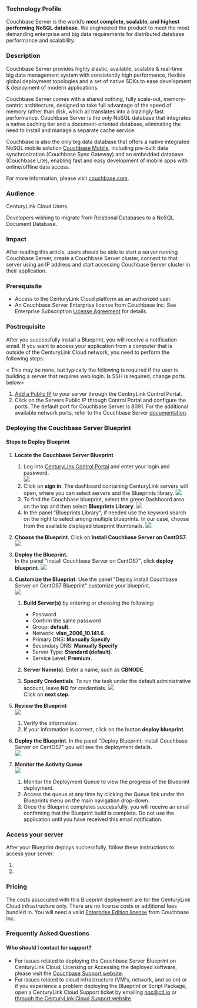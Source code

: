 

### Technology Profile

Couchbase Server is the world’s **most complete, scalable, and highest performing NoSQL database**. We engineered the product to meet the most demanding enterprise and big data requirements for distributed database performance and scalability.

### Description

Couchbase Server provides highly elastic, available, scalable & real-time big data management system with consistently high performance, flexible global deployment topologies and a set of native SDKs to ease development & deployment of modern applications.   

Couchbase Server comes with a shared nothing, fully scale-out, memory-centric architecture, designed to take full advantage of the speed of memory rather than disk, which all translates into a blazingly fast performance. Couchbase Server is the only NoSQL database that integrates a native caching tier and a document-oriented database, eliminating the need to install and manage a separate cache service.   

Couchbase is also the only big data database that offers a native integrated NoSQL mobile solution [Couchbase Mobile](http://www.couchbase.com/nosql-databases/couchbase-mobile?gclid=COfC4_rG7skCFUaCfgodaEIEnA), including pre-built data synchronization (Couchbase Sync Gateway) and an embedded database (Couchbase Lite), enabling fast and easy development of mobile apps with online/offline data access.

For more information, please visit [couchbase.com](http://www.couchbase.com).

### Audience
CenturyLink Cloud Users.   

Developers wishing to migrate from Relational Databases to a NoSQL Document Database.   

### Impact
After reading this article, users should  be able to start a server running Couchbase Server, create a Couchbase Server cluster, connect to that server using an IP address and start accessing Couchbase Server cluster in their application. 

### Prerequisite
- Access to the CenturyLink Cloud platform as an authorized user.
- An Couchbase Server Enterprise license from Couchbase Inc. See Enterprise Subscription [License Agreement](http://www.couchbase.com/agreement/subscription) for details.

### Postrequisite
After you successfully install a Blueprint, you will receive a notification email. If you want to access your application from a computer that is outside of the CenturyLink Cloud network, you need to perform the following steps:

< This may be none, but typically the following is required if the user is building a server that requires web login.  Is SSH is required, change ports below>

  1. [Add a Public IP](https://www.ctl.io/knowledge-base/network/how-to-add-public-ip-to-virtual-machine/) to your server through the CentiryLink Control Portal.
  2. Click on the Servers Public IP through Control Portal and configure the ports. The default port for Couchbase Server is 8091. For the additional available network ports, refer to the Couchbase Server [documentation](http://developer.couchbase.com/documentation/server/4.1/install/install-ports.html). 

### Deploying the Couchbase Server Blueprint

#### Steps to Deploy Blueprint
1. **Locate the Couchbase Server Blueprint**

   1. Log into [CenturyLink Control Portal](https://control.ctl.io) and enter your login and password.   
  ![](1-sign-in.png)  
   2. Click on **sign in**. The dashboard containing CenturyLink servers will open, where you can select servers and the Blueprints library.
   ![](2-dashboard-uc1.png)
   3. To find the Couchbase blueprint, select the green Dashboard area on the top and then select **Blueprints Library**.
   ![](3-bprints-lib.png)
   4. In the panel "Blueprints Library", if needed use the keyword search on the right to select among multiple blueprints. In our case, choose from the available displayed blueprint thumbnails.
  ![](4-bp-library.png)      
2. **Choose the Blueprint**. 
  Click on **Install Couchbase Server on CentOS7**.     
![](5-select-centosx7.png)
3. **Deploy the Blueprint.**   
   In the panel "Install Couchbase Server on CentOS7", click **deploy blueprint**. 
![](6-install-cbs-centosx7.png)
4. **Customize the Blueprint**. Use the panel "Deploy install Couchbase Server on CentOS7 Blueprint" customize your blueprint.   
![](7-customize-bprint.png)
    1. **Build Server(s)** by entering or choosing the following:
		* Password
        * Confirm the same password
        * Group: **default**.
        * Network: **vlan_2006_10.141.6**.
        * Primary DNS: **Manually Specify**
        * Secondary DNS: **Manually Specify**
        * Server Type: **Standard (default)**.
        * Service Level: **Premium**.

    2. **Server Name(s)**. Enter a name, such as **CBNODE**.
    3. **Specify Credentials**. To run the task under the default administrative account, leave **NO** for credentials. 
![](8-nextstep-2.png)      
Click on **next step**.
5. **Review the Blueprint**       
![](9-review-bprint.png)
    1. Verify the information:            
    2. If your information is correct, click on the  button **deploy blueprint**.   
 
6. **Deploy the Blueprint**. In the panel "Deploy Blueprint: install Couchbase Server on CentOS7" you will see the deployment details.  
  ![](10-deploy-bprint.png)   

7. **Monitor the Activity Queue**  
  ![](11-deploy-status.png)   
    1. Monitor the Deployment Queue to view the progress of the Blueprint deployment.
    2. Access the queue at any time by clicking the Queue link under the Blueprints menu on the main navigation drop-down.
    3. Once the Blueprint completes successfully, you will receive an email confirming that the Blueprint build is complete. Do not use the application until you have received this email notification.

### Access your <application name> server
After your Blueprint deploys successfully, follow these instructions to access your server:
  1. <task element one>
  2. <task element two>

### Pricing
The costs associated with this Blueprint deployment are for the CenturyLink Cloud infrastructure only.  There are no  license costs or additional fees bundled in. You will need a valid [Enterprise Edition license](http://www.couchbase.com/agreement/subscription) from Couchbase Inc.


### Frequently Asked Questions

#### Who should I contact for support?
* For issues related to deploying the Couchbase Server Blueprint on CenturyLink Cloud, Licensing or Accessing the deployed software, please visit the [Couchbase  Support website](http://support.couchbase.com/home).
* For issues related to cloud infrastructure (VM's, network, and so on) or if you experience a problem deploying the Blueprint or Script Package, open a CenturyLink Cloud Support ticket by emailing [noc@ctl.io](mailto:noc@ctl.io) or [through the CenturyLink Cloud Support website](https://t3n.zendesk.com/tickets/new).
